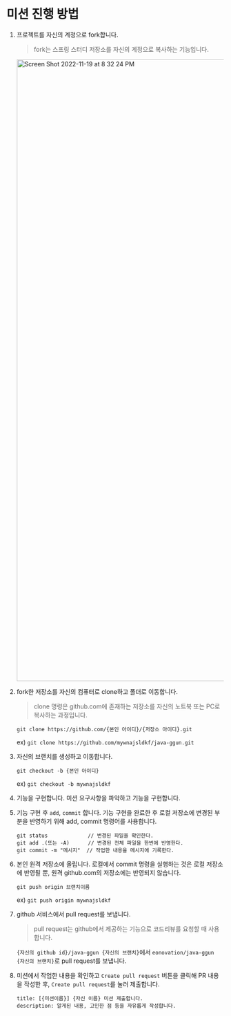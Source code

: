 # 미션 진행 방법

1. 프로젝트를 자신의 계정으로 fork합니다.
    > fork는 스프링 스터디 저장소를 자신의 계정으로 복사하는 기능입니다.

   <img width="1439" alt="Screen Shot 2022-11-19 at 8 32 24 PM" src="https://user-images.githubusercontent.com/47661695/202848677-164cf284-e38a-434b-9e7d-572060233f4c.png">


2. fork한 저장소를 자신의 컴퓨터로 clone하고 폴더로 이동합니다.
    > clone 명령은 github.com에 존재하는 저장소를 자신의 노트북 또는 PC로 복사하는 과정입니다.
    ```
   git clone https://github.com/{본인 아이디}/{저장소 아이디}.git
   ```
   ex) `git clone https://github.com/mywnajsldkf/java-ggun.git`


3. 자신의 브랜치를 생성하고 이동합니다.
    ```
   git checkout -b {본인 아이디}
   ```
   ex) `git checkout -b mywnajsldkf`


4. 기능을 구현합니다.
    미션 요구사항을 파악하고 기능을 구현합니다.


5. 기능 구현 후 `add`, `commit` 합니다.
    기능 구현을 완료한 후 로컬 저장소에 변경된 부분을 반영하기 위해 add, commit 명령어를 사용합니다.
    ```
   git status             // 변경된 파일을 확인한다.
   git add .(또는 -A)      // 변경된 전체 파일을 한번에 반영한다.
   git commit -m "메시지"  // 작업한 내용을 메시지에 기록한다.
   ```
   

6. 본인 원격 저장소에 올립니다.
    로컬에서 commit 명령을 실행하는 것은 로컬 저장소에 반영될 뿐, 원격 github.com의 저장소에는 반영되지 않습니다.
    ```
   git push origin 브랜치이름
   ```
   ex) `git push origin mywnajsldkf`


7. github 서비스에서 pull request를 보냅니다.
    > pull request는 github에서 제공하는 기능으로 코드리뷰를 요청할 때 사용합니다.

    `{자신의 github id}/java-ggun {자신의 브랜치}`에서 `eonovation/java-ggun {자신의 브랜치}`로 pull request를 보냅니다.


8. 미션에서 작업한 내용을 확인하고 `Create pull request` 버튼을 클릭해 PR 내용을 작성한 후, `Create pull request`를 눌러 제출합니다.
    ```
   title: [{미션이름}] {자신 이름} 미션 제출합니다.
   description: 알게된 내용, 고민한 점 등을 자유롭게 작성합니다.
   ```